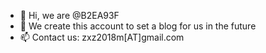 - 👋 Hi, we are @B2EA93F
- 👀 We create this account to set a blog for us in the future
- 📫 Contact us: zxz2018m[AT]gmail.com

<!---
B2EA93F/B2EA93F is a ✨ special ✨ repository because its `README.md` (this file) appears on your GitHub profile.
You can click the Preview link to take a look at your changes.
--->
